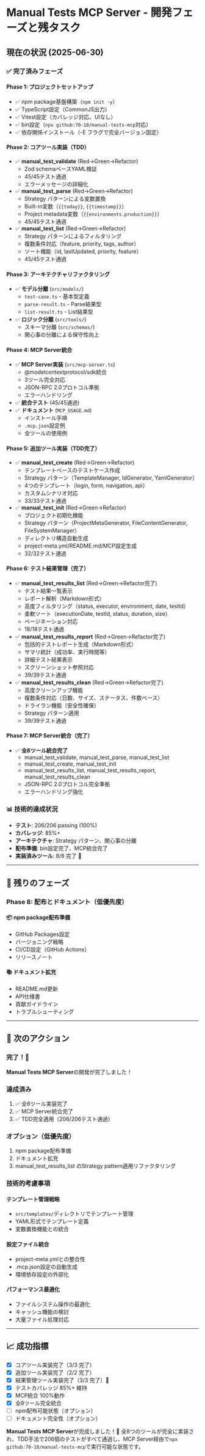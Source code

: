 # Manual Tests MCP Server - 開発フェーズと残タスク

## 現在の状況 (2025-06-30)

### ✅ 完了済みフェーズ

#### Phase 1: プロジェクトセットアップ
- ✅ npm package基盤構築（`npm init -y`）
- ✅ TypeScript設定（CommonJS出力）
- ✅ Vitest設定（カバレッジ対応、UIなし）
- ✅ bin設定（`npx github:70-10/manual-tests-mcp`対応）
- ✅ 依存関係インストール（-E フラグで完全バージョン固定）

#### Phase 2: コアツール実装（TDD）
- ✅ **manual_test_validate** (Red→Green→Refactor)
  - Zod schemaベースYAML検証
  - 45/45テスト通過
  - エラーメッセージの詳細化
- ✅ **manual_test_parse** (Red→Green→Refactor)  
  - Strategy パターンによる変数置換
  - Built-in変数（`{{today}}`, `{{timestamp}}`）
  - Project metadata変数（`{{environments.production}}`）
  - 45/45テスト通過
- ✅ **manual_test_list** (Red→Green→Refactor)
  - Strategy パターンによるフィルタリング
  - 複数条件対応（feature, priority, tags, author）
  - ソート機能（id, lastUpdated, priority, feature）
  - 45/45テスト通過

#### Phase 3: アーキテクチャリファクタリング
- ✅ **モデル分離** (`src/models/`)
  - `test-case.ts` - 基本型定義
  - `parse-result.ts` - Parse結果型
  - `list-result.ts` - List結果型
- ✅ **ロジック分離** (`src/tools/`)
  - スキーマ分離 (`src/schemas/`)
  - 関心事の分離による保守性向上

#### Phase 4: MCP Server統合
- ✅ **MCP Server実装** (`src/mcp-server.ts`)
  - @modelcontextprotocol/sdk統合
  - 3ツール完全対応
  - JSON-RPC 2.0プロトコル準拠
  - エラーハンドリング
- ✅ **統合テスト** (45/45通過)
- ✅ **ドキュメント** (`MCP_USAGE.md`)
  - インストール手順
  - `.mcp.json`設定例
  - 全ツールの使用例

#### Phase 5: 追加ツール実装（TDD完了）
- ✅ **manual_test_create** (Red→Green→Refactor)
  - テンプレートベースのテストケース作成
  - Strategy パターン（TemplateManager, IdGenerator, YamlGenerator）
  - 4つのテンプレート（login, form, navigation, api）
  - カスタムシナリオ対応
  - 33/33テスト通過
- ✅ **manual_test_init** (Red→Green→Refactor)
  - プロジェクト初期化機能
  - Strategy パターン（ProjectMetaGenerator, FileContentGenerator, FileSystemManager）
  - ディレクトリ構造自動生成
  - project-meta.yml/README.md/MCP設定生成
  - 32/32テスト通過

#### Phase 6: テスト結果管理（完了）
- ✅ **manual_test_results_list** (Red→Green→Refactor完了)
  - テスト結果一覧表示
  - レポート解析（Markdown形式）
  - 高度フィルタリング（status, executor, environment, date, testId）
  - 柔軟ソート（executionDate, testId, status, duration, size）
  - ページネーション対応
  - 18/18テスト通過
- ✅ **manual_test_results_report** (Red→Green→Refactor完了)
  - 包括的テストレポート生成（Markdown形式）
  - サマリ統計（成功率、実行時間等）
  - 詳細テスト結果表示
  - スクリーンショット参照対応
  - 39/39テスト通過
- ✅ **manual_test_results_clean** (Red→Green→Refactor完了)
  - 高度クリーンアップ機能
  - 複数条件対応（日数、サイズ、ステータス、件数ベース）
  - ドライラン機能（安全性確保）
  - Strategy パターン適用
  - 39/39テスト通過

#### Phase 7: MCP Server統合（完了）
- ✅ **全8ツール統合完了**
  - manual_test_validate, manual_test_parse, manual_test_list
  - manual_test_create, manual_test_init 
  - manual_test_results_list, manual_test_results_report, manual_test_results_clean
  - JSON-RPC 2.0プロトコル完全準拠
  - エラーハンドリング強化

### 📊 技術的達成状況

- **テスト**: 206/206 passing (100%)
- **カバレッジ**: 85%+ 
- **アーキテクチャ**: Strategy パターン、関心事の分離
- **配布準備**: bin設定完了、MCP統合完了
- **実装済みツール**: 8/8 完了 🎉

---

## 🔄 残りのフェーズ

### Phase 8: 配布とドキュメント（低優先度）

#### 📦 npm package配布準備
- GitHub Packages設定
- バージョニング戦略
- CI/CD設定（GitHub Actions）
- リリースノート

#### 📚 ドキュメント拡充
- README.md更新
- API仕様書
- 貢献ガイドライン
- トラブルシューティング

---

## 🎯 次のアクション

### 完了！🎉
**Manual Tests MCP Server**の開発が完了しました！

### 達成済み
1. ✅ 全8ツール実装完了
2. ✅ MCP Server統合完了  
3. ✅ TDD完全適用（206/206テスト通過）

### オプション（低優先度）
1. npm package配布準備
2. ドキュメント拡充
3. manual_test_results_list のStrategy pattern適用リファクタリング

### 技術的考慮事項

#### テンプレート管理戦略
- `src/templates/`ディレクトリでテンプレート管理
- YAML形式でテンプレート定義
- 変数置換機能との統合

#### 設定ファイル統合
- project-meta.ymlとの整合性
- .mcp.json設定の自動生成
- 環境依存設定の外部化

#### パフォーマンス最適化
- ファイルシステム操作の最適化
- キャッシュ機能の検討
- 大量ファイル処理対応

---

## 📈 成功指標

- [x] コアツール実装完了（3/3 完了）
- [x] 追加ツール実装完了（2/2 完了） 
- [x] 結果管理ツール実装完了（3/3 完了）🎉
- [x] テストカバレッジ 85%+ 維持
- [x] MCP統合 100%動作
- [x] 全8ツール完全統合
- [ ] npm配布可能状態（オプション）
- [ ] ドキュメント完全性（オプション）

**Manual Tests MCP Server**が完成しました！🎉 
全8つのツールが完全に実装され、TDD手法で206個のテストがすべて通過し、MCP Server経由で`npx github:70-10/manual-tests-mcp`で実行可能な状態です。